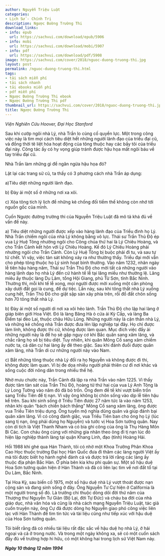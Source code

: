 ```yaml
---
author: Nguyễn Triệu Luật
categories:
- Lịch Sử - Chính Trị
description: Ngược Đường Trường Thi
download_links:
- info: epub
  url: https://sachvui.com/download/epub/5906
- info: mobi
  url: https://sachvui.com/download/mobi/5907
- info: pdf
  url: https://sachvui.com/download/pdf/5908
image: https://sachvui.com/cover/2018/nguoc-duong-truong-thi.jpg
layout: post
permalink: /nguoc-duong-truong-thi.html
tags:
- tải sách miễn phí
- tải sách nhanh
- tải ebooks miễn phí
- pdf miễn phí
- Ngược Đường Trường Thi ebook
- Ngược Đường Trường Thi pdf
thumbnail_url: https://sachvui.com/cover/2018/nguoc-duong-truong-thi.jpg
title: Ngược Đường Trường Thi
---
```


 <div class="item-desc text-justify"> <p><em>Viện Nghiên Cứu Hoover, Đại Học Stanford</em></p><p>Sau khi cướp ngôi nhà Lý, nhà Trần lo củng cố quyền lực. Một trong công việc này là tìm mọi cách tiêu diệt hết những người lãnh đạo của triều đại cũ, và đồng thời tê liệt hóa hoạt động của tông thuộc hay các bầy tôi của triều đại này. Công tác ấy có hy vọng giúp tránh được hậu họa mất ngôi báu về tay triều đại cũ.</p><p>Nhà Trần làm những gì để ngăn ngừa hậu họa đó?</p><p>Lật lại các trang sử cũ, ta thấy có 3 phương cách nhà Trần áp dụng:</p><p>a)Tiêu diệt những người lãnh đạo.</p><p>b) Đày ải một số ở những nơi xa xôi.</p><p>c) Xóa tông tích lý lịch để những kẻ chống đối tiềm thế không còn nhớ tới nguồn gốc của mình.</p><p>Cuốn Ngược đường trường thi của Nguyễn Triệu Luật đã mô tả khá đủ về vấn đề này.</p><p>a) Tiêu diệt những người được xếp vào hàng lãnh đạo của Triều đình họ Lý. Nhà Trần chiếm ngôi của nhà Lý không bằng võ lực. Thái sư Trần Thủ Độ ép vua Lý Huệ Tông nhường ngôi cho Công chúa thứ hai là Lý Chiêu Hoàng, và cho Trần Cảnh kết hôn với Lý Chiêu Hoàng. Kế đó Lý Chiêu Hoàng phải nhường ngôi cho Trần Cảnh. Còn Lý Huệ Tông bị buộc phải đi tu, và sau tự tử chết. Vì vậy, việc tàn sát không xảy ra như thường thấy. Triều đại mới vẫn cho phép tông thuộc họ Lý sinh hoạt bình thường. Vào năm 1232, nhân ngày lễ tiên hậu hàng năm, Thái sư Trần Thủ Độ cho mời tất cả những người vào hàng lãnh dạo họ nhà Lý đến cử hành tế lễ tại lăng miếu như thường lệ. Lăng miêu ấy thuộc làng Du Lâm, tổng Hội Giang, phủ Từ Sơn, tỉnh Bắc Ninh. Thường thì, mỗi khi tế lễ xong, mọi người được mời xuống một căn phòng xây dưới đất gọi là cung, để dự tiệc. Lần này, sau khi tông thất nhà Lý xuống cung hết, Trần Thủ Đô cho giật sập sàn xây phía trên, rồi đổ đất chôn sống hơn 70 tông thất nhà Lý.</p><p>b) Đày ải một số người di nơi xa xôi hẻo lánh. Trần Thủ Độ cho lập hai làng ở giáp biên giới Hoa Việt. Đó là làng Băng Hà ỏ cửa ải Kỳ Cấp, và làng Ba Điểm tại đèo Lai, thuộc châu Hữu Lũng. Những người này là cận thần nhà Lý, và những kẻ chống nhà Trần được đưa lên lập nghiệp tại đây. Họ chỉ được làm lính, không được thi cử, không được làm quan. Mục đích việc đầy ải những người này là để họ sẽ gặp nguy cơ khi Bắc quân sang xâm lăng, và chắc rằng họ sẽ bị tiêu diệt. Tuy nhiên, khi quân Mông Cổ sang xâm chiếm nước ta, cả dân cư hai làng ấy đẽ theo giặc. Sau khi đánh đuổi được quân xâm lăng, nhà Trần di cư những người này vào Nam.</p><p>c) Bắt những tông thuộc nhà Lý đổi ra họ Nguyễn và không được đi thi, không được làm quan. Vì bị đe dọa nhiều người phải thiên cư đi nơi khác và sống cuộc đời nông dân trong nhiều thế hệ.</p><p>Nhờ mưu chước này, Trần Cảnh đã lập ra nhà Trần vào năm 1225. Vì thấy được tâm tàn sát của Trần Thủ Độ, hoàng tử thứ hai của vua Lý Anh Tông là Lý Long Tường vào năm đó đã bỏ trốn. Ông đem đề tế khí vượt biển trốn sang Triều Tiên để tị nạn. Vì vậy ông không bị chôn sống vào dịp lễ tiên hậu kể trên. Sau khi sinh sống ở Triều Tiên được 27 năm tức là vào năm 1253, nhân khi quân “bách chiến bách thắng” Mông Cổ sang xâm lăng, ông được vua Triều Tiên triệu dụng. Ông tuyển mộ nghĩa dũng quân và giúp đánh bại quân xâm lăng. Vì có công đánh giặc, vua Triều Tiên ban cho ông họ Lý (lúc sang tị nạn, ông phải dùng họ Nguyễn) và tước vị Hoa Sơn tướng quân. Nay còn di tích là Việt Thanh Nham và có bia ghi công của ông là Thụ Hàng Môn Bi Các. Con cháu ông cùng với những gia nhân theo ông đi tị nạn lúc đó hiện lập nghiệp thành làng tại quận Khang Linh, đạo (tỉnh) Hoàng Hải.</p><p>Hồi 1988 khi ghé qua Hán Thành, tôi có nhờ một Khoa Trưởng Phân Khoa Cao Học thuộc trường Đại học Hàn Quốc đưa đi thăm các làng người Việt ấy mà tôi được biết họ hành nghề đánh cá và được trả lời rằng các làng ấy thuộc địa phận Bắc Hàn. Ở phía bên kia khu phi quân sự. Một số hậu duệ Hoa Sơn tướng quân hiện ở Hán Thành và đã có liên lạc tìm về nơi đất tổ tại Du Lâm, Bắc Ninh.</p><p>Tại Hoa Kỳ, sau biến cố 1975, một số hậu duệ nhà Lý vượt thoát được nạn cộng sản và đang sinh sống ở đây. Ông Nguyễn Tư Cự hiện ở California là một người trong số đó. Là trưởng chi thuộc dòng dõi đời thứ năm của Thượng thư Nguyễn Tư Giản (Bộ Lại, đời Tự Đức) và cháu ba đời của nhà giáo dục, nhà văn hóa và cũng là nhà cách mạng Nguyễn Triệu Luật, tác giả cuốn truyện này, ông Cự đã được dòng họ Nguyễn giao phó công việc liên lạc với Hán Thành để tìm tin tức và tài liệu cũng như tiếp xúc với hậu duệ của Hoa Sơn tướng quân.</p><p>Tôi biết rằng đã có nhiều tài liệu rất đặc sắc về hậu duệ họ nhà Lý, ở hải ngoại và cả ở trong nước. Và trong một ngày không xa, sẽ có một cuốn sách đầy đủ về trường hợp hi hữu, có một không hai trong lịch sử Việt Nam này.</p><p><strong><em>Ngày 10 tháng 12 năm 1994</em></strong></p> </div>